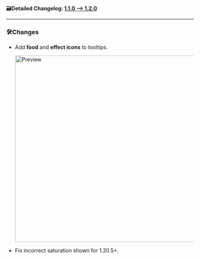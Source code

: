 🗃️**Detailed Changelog: [1.1.0 --> 1.2.0](https://github.com/UltimatChamp/EnhancedTooltips/compare/1.1.0+fabric.1.21.4...1.2.0+fabric.1.21.4)**

<hr>

### 🛠️Changes

- Add **food** and **effect icons** to tooltips.

  <img width="500px" alt="Preview" src="https://github.com/user-attachments/assets/d9cfcc48-2154-4cc3-ba4c-e24b53b82f9b" />

- Fix incorrect saturation shown for 1.20.5+.
